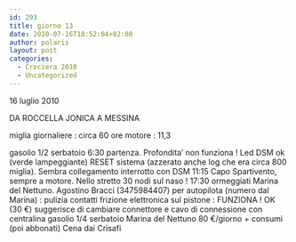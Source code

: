 ```yaml
---
id: 293
title: giorno 13
date: 2010-07-16T18:52:04+02:00
author: polaris
layout: post
categories:
  - Crociera 2010
  - Uncategorized
---
```

16 luglio 2010

DA ROCCELLA JONICA A MESSINA


miglia giornaliere : circa 60
ore motore : 11,3

gasolio 1/2 serbatoio
6:30 partenza. Profondita’ non funziona ! Led DSM ok (verde lampeggiante)
RESET sistema (azzerato anche log che era circa 800 miglia). Sembra collegamento interrotto con DSM
11:15 Capo Spartivento, sempre a motore. Nello stretto 30 nodi sul naso !
17:30 ormeggiati Marina del Nettuno. Agostino Bracci (3475984407) per autopilota (numero dal Marina) :
pulizia contatti frizione elettronica sul pistone : FUNZIONA ! OK (30 €)
suggerisce di cambiare connettore e cavo di connessione con centralina
gasolio 1/4 serbatoio
Marina del Nettuno 80 €/giorno + consumi (poi abbonati)
Cena dai Crisafi
